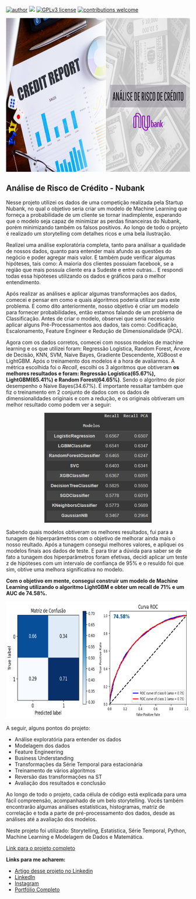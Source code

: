 [![author](https://img.shields.io/badge/author-felipeferreira-red.svg)](https://www.linkedin.com/in/felipeferreiratids/) [![](https://img.shields.io/badge/python-3.7+-blue.svg)](https://www.python.org/downloads/release/python-365/) [![GPLv3 license](https://img.shields.io/badge/License-GPLv3-blue.svg)](http://perso.crans.org/besson/LICENSE.html) [![contributions welcome](https://img.shields.io/badge/contributions-welcome-brightgreen.svg?style=flat)](https://github.com/ferreiramar96/Data_Science)

<p align="center">
  <img src="https://raw.githubusercontent.com/ferreiramar96/Analise_Risco_de_Credito_Nubank/main/Imagens/capa.png" alt="imagem maneira relacionada ao projeto"height=420px >
</p>

## Análise de Risco de Crédito - Nubank
Nesse projeto utilizei os dados de uma competição realizada pela Startup Nubank, no qual o objetivo seria criar um modelo de Machine Learning que forneça a probabilidade de um cliente se tornar inadimplente, esperando que o modelo seja capaz de minimizar as perdas financeiras do Nubank, porém minimizando também os falsos positivos. Ao longo de todo o projeto é realizado um storytelling com detalhes ricos e uma bela ilustração.

Realizei uma análise exploratória completa, tanto para análisar a qualidade de nossos dados, quanto para entender mais afundo as questões do negócio e poder agregar mais valor. E também pude verificar algumas hipóteses, tais como: A maioria dos clientes possuiam facebook, se a região que mais possuía cliente era a Sudeste e entre outras... E respondi todas essa hipóteses utilizando os dados e gráficos para o melhor entendimento.  

Após realizar as análises e aplicar algumas transformações aos dados, comecei e pensar em como e quais algoritmos poderia utilizar para este problema. E como dito anteriormente, nosso objetivo é criar um modelo para fornecer probabilidades, então estamos falando de um problema de Classificação. Antes de criar o modelo, observei que seria necessário aplicar alguns Pré-Processamentos aos dados, tais como: Codificação, Escalonamento, Feature Engineer e Redução de Dimensionalidade (PCA).

Agora com os dados corretos, comecei com nossos modelos de machine learning e os que utilizei foram: Regressão Logística, Random Forest, Árvore de Decisão, KNN, SVM, Naive Bayes, Gradiente Descendente, XGBoost e LightGBM. Após o treinamento dos modelos é a hora de avaliarmos. A métrica escolhida foi o *Recall*, escolhi os 3 algoritmos que obtiveram **os melhores resultados e foram: Regressão Logística(65.67%), LightGBM(65.41%) e Random Forest(64.65%)**. Sendo o algoritmo de pior desempenho o Naive Bayes(34.67%). É importante ressaltar também que fiz o treinamento em 2 conjunto de dados com os dados de dimensionalidades originais e com a redução, e os originais obtiveram um melhor resultado como podem ver a seguir:

<p align="center">
  <img src="https://raw.githubusercontent.com/ferreiramar96/Analise_Risco_de_Credito_Nubank/main/Imagens/resultado_modelospng.png" alt="imagem maneira relacionada ao projeto"height=300px >
</p>

Sabendo quais modelos obtiveram os melhores resultados, fui para a tunagem de hiperparâmetros com o objetivo de melhorar ainda mais o nosso reultado. Após a tunagem consegui melhores valores, e apliquei os modelos finais aos dados de teste. E para tirar a dúvida para saber se de fato a tunagem dos hiperparâmetros foram efetivas, decidi aplicar um teste z de hipóteses com um intervalo de confiança de 95% e o resuldo foi que sim, obtive uma melhora significativa no modelo. 

**Com o objetivo em mente, consegui construir um modelo de Machine Learning utilizando o algoritmo LightGBM e obter um recall de 71% e um AUC de 74.58%.**

<p align="center">
  <img src="https://raw.githubusercontent.com/ferreiramar96/Analise_Risco_de_Credito_Nubank/main/Imagens/resultado_final.png" alt="imagem maneira relacionada ao projeto"height=320px >
</p>

A seguir, alguns pontos do projeto:
* Análise exploratória para entender os dados
* Modelagem dos dados
* Feature Engineering
* Business Understanding
* Transformações da Série Temporal para estacionária
* Treinamento de vários algoritmos
* Reversão das transformações na ST
* Avaliação dos resultados e conclusão

Ao longo de todo o projeto, cada célula de código está explicada para uma fácil compreensão, acompanhado de um belo storytelling. Vocês também encontrarão algumas análises estatísticas, histogramas, matriz de correlação e toda a parte de pré-processamento dos dados, desde as análises até a avaliação dos modelos.

Neste projeto foi utilizado: Storytelling, Estatística, Série Temporal, Python, Machine Learning e Modelagem de Dados e Matemática.


[Link para o projeto completo](https://github.com/ferreiramar96/Previsao_Demanda_Vinhos_Time_Series/blob/main/Previs%C3%A3o_de_Demanda_Vinhos_(S%C3%A9rie_Temporal).ipynb)

**Links para me acharem:**
* [Artigo desse projeto no Linkedin](https://www.linkedin.com/feed/update/urn:li:activity:7141405755013869568/)
* [LinkedIn](https://www.linkedin.com/in/felipeferreiratids/)
* [Instagram](https://www.instagram.com/ferreiramar96/)
* [Portfólio Completo](https://github.com/ferreiramar96/Data_Science)
